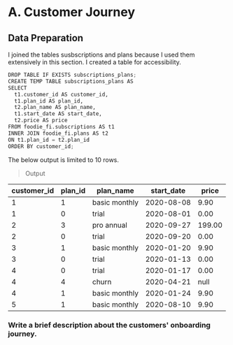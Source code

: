 # A. Customer Journey

## Data Preparation
I joined the tables susbscriptions and plans because I used them extensively in this section.  I created a table for accessibility.

```python
DROP TABLE IF EXISTS subscriptions_plans;
CREATE TEMP TABLE subscriptions_plans AS 
SELECT
  t1.customer_id AS customer_id,
  t1.plan_id AS plan_id,
  t2.plan_name AS plan_name,
  t1.start_date AS start_date,
  t2.price AS price
FROM foodie_fi.subscriptions AS t1
INNER JOIN foodie_fi.plans AS t2
ON t1.plan_id = t2.plan_id
ORDER BY customer_id;

```
The below output is limited to 10 rows.
> Output

| customer_id |plan_id |plan_name |start_date |price |
| --- | --- | --- |--- |--- |
| 1 | 1 |basic monthly |2020-08-08 |9.90  |
|1| 0 | trial| 2020-08-01 |0.00  |  
| 2 | 3 |pro annual |2020-09-27|199.00 |
| 2 | 0 |trial |2020-09-20|0.00|
| 3 | 1 |basic monthly|2020-01-20|9.90|
| 3 | 0 |trial|2020-01-13|0.00|
| 4 | 0 |trial|2020-01-17|0.00|
| 4 | 4 |churn|2020-04-21|null|
| 4 | 1 |basic monthly|2020-01-24|9.90|
| 5 | 1 |basic monthly|2020-08-10|9.90|



### Write a brief description about the customers' onboarding journey.